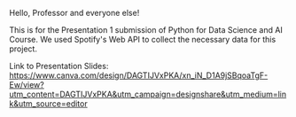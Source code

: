 Hello, Professor and everyone else!

This is for the Presentation 1 submission of Python for Data Science and AI Course.
We used Spotify's Web API to collect the necessary data for this project.

Link to Presentation Slides: https://www.canva.com/design/DAGTIJVxPKA/xn_iN_D1A9jSBqoaTgF-Ew/view?utm_content=DAGTIJVxPKA&utm_campaign=designshare&utm_medium=link&utm_source=editor
